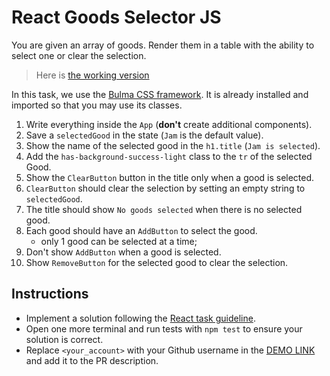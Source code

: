 # React Goods Selector JS

You are given an array of goods. Render them in a table with the ability to select one or clear the selection.

> Here is [the working version](https://mate-academy.github.io/react_goods-selector)

In this task, we use the [Bulma CSS framework](https://bulma.io/). It is already installed and imported so that you may use its classes.

1. Write everything inside the `App` (**don't** create additional components).
1. Save a `selectedGood` in the state (`Jam` is the default value).
1. Show the name of the selected good in the `h1.title` (`Jam is selected`).
1. Add the `has-background-success-light` class to the `tr` of the selected Good.
1. Show the `ClearButton` button in the title only when a good is selected.
1. `ClearButton` should clear the selection by setting an empty string to `selectedGood`.
1. The title should show `No goods selected` when there is no selected good.
1. Each good should have an `AddButton` to select the good.
    - only 1 good can be selected at a time;
1. Don't show `AddButton` when a good is selected.
1. Show `RemoveButton` for the selected good to clear the selection.

## Instructions

- Implement a solution following the [React task guideline](https://github.com/mate-academy/react_task-guideline#react-tasks-guideline).
- Open one more terminal and run tests with `npm test` to ensure your solution is correct.
- Replace `<your_account>` with your Github username in the [DEMO LINK](https://koros-rk.github.io/react_goods-selector-js/) and add it to the PR description.

